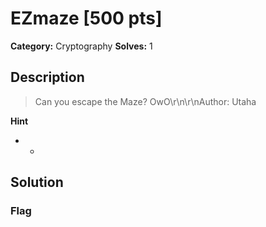# EZmaze [500 pts]

**Category:** Cryptography
**Solves:** 1

## Description
>Can you escape the Maze? OwO\r\n\r\nAuthor: Utaha

**Hint**
* -

## Solution

### Flag


